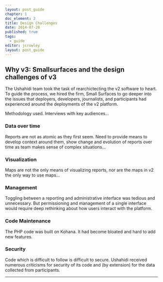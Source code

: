 ```yaml
---
layout: post_guide
chapter: 1
doc_element: 2
title: Design Challenges
date: 2014-07-20
published: true
tags: 
  - guide
editor: jcrowley
layout: post_guide
---
```


## Why v3: Smallsurfaces and the design challenges of v3

The Ushahidi team took the task of rearchictecting the v2 software to heart. To guide the process, we hired the firm, Small Surfaces to go deeper into the issues that deployers, developers, journalists, and participants had experienced around the deployments of the v2 platform.

Methodology used. Interviews with key audiences...

### Data over time

Reports are not as atomic as they first seem. Need to provide means to develop context around them, show change and evolution of reports over time as team makes sense of complex situations...


### Visualization

Maps are not the only means of visualizing reports, nor are the maps in v2 the only way to use maps...


### Management

Toggling between a reporting and administrative interface was tedious and unnecessary. But permissioning and management of a single interface would require deep rethinking about how users interact with the platform. 


### Code Maintenance

The PHP code was built on Kohana. It had become bloated and hard to add new features.


### Security

Code which is difficult to follow is difficult to secure. Ushahidi received numerous criticisms for security of its code and (by extension) for the data collected from participants.


---
